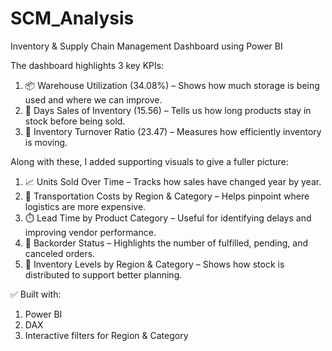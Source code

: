 # SCM_Analysis
Inventory &amp; Supply Chain Management Dashboard using Power BI

The dashboard highlights 3 key KPIs:

1. 📦 Warehouse Utilization (34.08%) – Shows how much storage is being used and where we can improve.
2. 📅 Days Sales of Inventory (15.56) – Tells us how long products stay in stock before being sold.
3. 🔁 Inventory Turnover Ratio (23.47) – Measures how efficiently inventory is moving.

Along with these, I added supporting visuals to give a fuller picture:
1. 📈 Units Sold Over Time – Tracks how sales have changed year by year.
2. 🚚 Transportation Costs by Region & Category – Helps pinpoint where logistics are more expensive.
3. ⏱️ Lead Time by Product Category – Useful for identifying delays and improving vendor performance.
4. 🔄 Backorder Status – Highlights the number of fulfilled, pending, and canceled orders.
5. 🧭 Inventory Levels by Region & Category – Shows how stock is distributed to support better planning.

✅ Built with:
1. Power BI
2. DAX
3. Interactive filters for Region & Category
